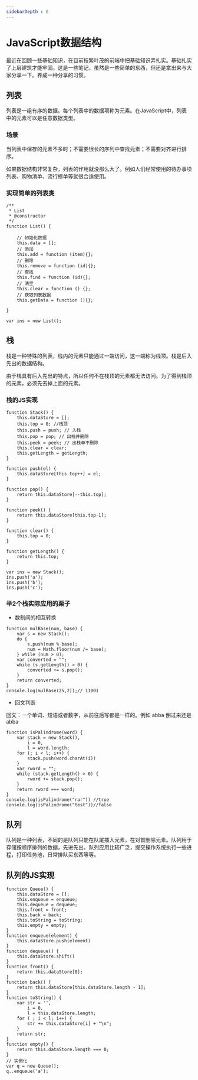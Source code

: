 ```yaml
---
sidebarDepth : 0
---
```


# JavaScript数据结构

最近在回顾一些基础知识，在目前枝繁叶茂的前端中把基础知识弄扎实。基础扎实了上层建筑才能牢固。这是一些笔记，虽然是一些简单的东西，但还是拿出来与大家分享一下。养成一种分享的习惯。

## 列表

列表是一组有序的数据。每个列表中的数据项称为元素。在JavaScript中，列表中的元素可以是任意数据类型。

### 场景

当列表中保存的元素不多时；不需要很长的序列中查找元素；不需要对齐进行排序。


如果数据结构非常复杂，列表的作用就没那么大了。例如人们经常使用的待办事项列表、购物清单、流行榜单等就很合适使用。

### 实现简单的列表类

```
/**
 * List
 * @constructor
 */
function List() {

    // 初始化数据
    this.data = [];
    // 添加
    this.add = function (item){};
    // 删除
    this.remove = function (id){};
    // 查找
    this.find = function (id){};
    // 清空
    this.clear = function () {};
    // 获取列表数据
    this.getData = function (){};

}

var ins = new List();

```

## 栈

栈是一种特殊的列表，栈内的元素只能通过一端访问，这一端称为栈顶。栈是后入先出的数据结构。

由于栈具有后入先出的特点，所以任何不在栈顶的元素都无法访问。为了得到栈顶的元素，必须先去掉上面的元素。


### 栈的JS实现


```
function Stack() {
    this.dataStore = [];
    this.top = 0; //栈顶
    this.push = push; // 入栈
    this.pop = pop; // 出栈并删除
    this.peek = peek; // 出栈单不删除
    this.clear = clear;
    this.getLength = getLength;
}

function push(el) {
    this.dataStore[this.top++] = el;
}

function pop() {
    return this.dataStore[--this.top];
}

function peek() {
	return this.dataStore[this.top-1];
}

function clear() {
    this.top = 0;
}

function getLength() {
    return this.top;
}

var ins = new Stack();
ins.push('a');
ins.push('b');
ins.push('c');
```
### 举2个栈实际应用的栗子



- 数制间的相互转换


```
function mulBase(num, base) {
    var s = new Stack();
    do {
    	s.push(num % base);
    	num = Math.floor(num /= base);
    } while (num > 0);
    var converted = "";
    while (s.getLength() > 0) {
    	converted += s.pop();
    }
    return converted;
}
console.log(mulBase(25,2));// 11001
```

- 回文判断

回文：一个单词、短语或者数字，从前往后写都是一样的。例如 abba 倒过来还是abba


```
function isPalindrome(word) {
    var stack = new Stack(),
    	i = 0,
        l = word.length;
    for (; i < l; i++) {
    	stack.push(word.charAt(i))
    }
    var rword = "";
    while (stack.getLength() > 0) {
    	rword += stack.pop();
    }
    return rword === word;
}
console.log(isPalindrome("rar")) //true
console.log(isPalindrome("test"))//false
```
## 队列

队列是一种列表，不同的是队列只能在队尾插入元素，在对首删除元素。队列用于存储按顺序排列的数据，先进先出。队列应用比较广泛，提交操作系统执行一些进程，打印任务池，日常排队买东西等等。

## 队列的JS实现


```
function Queue() {
    this.dataStore = [];
    this.enqueue = enqueue;
    this.dequeue = dequeue;
    this.front = front;
    this.back = back;
    this.toString = toString;
    this.empty = empty;
}
function enqueue(element) {
    this.dataStore.push(element)
}
function dequeue() {
	this.dataStore.shift()
}
function front() {
    return this.dataStore[0];
}
function back() {
	return this.dataStore[this.dataStore.length - 1];
}
function toString() {
	var str = '',
        i = 0,
        l = this.dataStore.length;
	for ( ; i < l; i++) {
		str += this.dataStore[i] + "\n";
    }
	return str;
}
function empty() {
    return this.dataStore.length === 0;
}
// 实例化
var q = new Queue();
q..enqueue('a');

```


